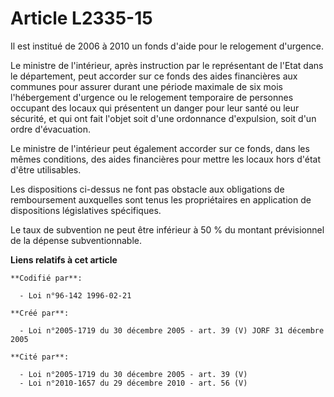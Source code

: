 # Article L2335-15

Il est institué de 2006 à 2010 un fonds d'aide pour le relogement d'urgence.

Le ministre de l'intérieur, après instruction par le représentant de l'Etat dans le département, peut accorder sur ce fonds
des aides financières aux communes pour assurer durant une période maximale de six mois l'hébergement d'urgence ou le
relogement temporaire de personnes occupant des locaux qui présentent un danger pour leur santé ou leur sécurité, et qui ont
fait l'objet soit d'une ordonnance d'expulsion, soit d'un ordre d'évacuation.

Le ministre de l'intérieur peut également accorder sur ce fonds, dans les mêmes conditions, des aides financières pour mettre
les locaux hors d'état d'être utilisables.

Les dispositions ci-dessus ne font pas obstacle aux obligations de remboursement auxquelles sont tenus les propriétaires en
application de dispositions législatives spécifiques.

Le taux de subvention ne peut être inférieur à 50 % du montant prévisionnel de la dépense subventionnable.

**Liens relatifs à cet article**

	**Codifié par**:

	  - Loi n°96-142 1996-02-21

	**Créé par**:

	  - Loi n°2005-1719 du 30 décembre 2005 - art. 39 (V) JORF 31 décembre 2005

	**Cité par**:

	  - Loi n°2005-1719 du 30 décembre 2005 - art. 39 (V)
	  - Loi n°2010-1657 du 29 décembre 2010 - art. 56 (V)
